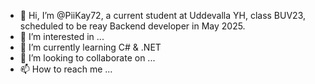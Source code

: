 - 👋 Hi, I’m @PiiKay72, a current student at Uddevalla YH, class BUV23, scheduled to be reay Backend developer in May 2025.
- 👀 I’m interested in ...
- 🌱 I’m currently learning C# & .NET
- 💞️ I’m looking to collaborate on ...
- 📫 How to reach me ...

<!---
Pernilla72/Pernilla72 is a ✨ special ✨ repository because its `README.md` (this file) appears on your GitHub profile.
You can click the Preview link to take a look at your changes.
--->
